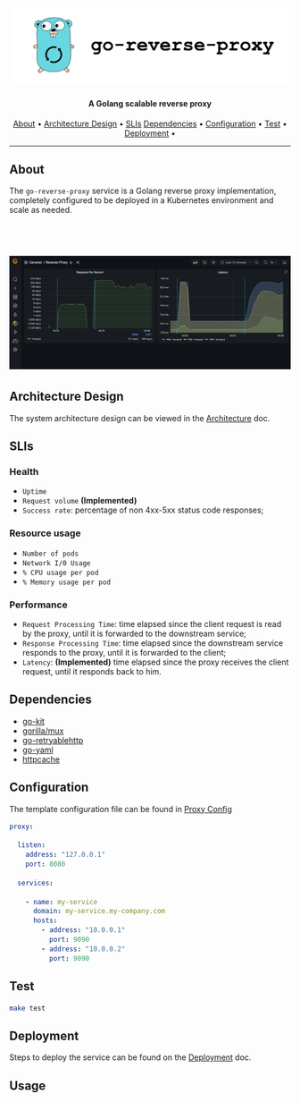 <h1 align="center">
  <br>
  <img width="500" src="docs/logo.png" alt="ArminC AutoExec">
</h1>

<h4 align="center">A Golang scalable reverse proxy</h4>

<p align="center">
  <a href="#about">About</a> •
  <a href="#architecture-design">Architecture Design</a> •
  <a href="#slis">SLIs</a>
  <a href="#dependencies">Dependencies</a> •
  <a href="#configuration">Configuration</a> •
  <a href="#test">Test</a> •
  <a href="#deployment">Deployment</a> •
</p>

---

## About

The `go-reverse-proxy` service is a Golang reverse proxy implementation, completely configured to be deployed in a Kubernetes environment and scale as needed.

<h1 align="center">
  <br>
  <img width="600" src="docs/grafana.png" alt="ArminC AutoExec">
</h1>

## Architecture Design
The system architecture design can be viewed in the [Architecture](docs/architecture.md) doc.

## SLIs
### Health
- `Uptime`
- `Request volume` **(Implemented)**
- `Success rate`: percentage of non 4xx-5xx status code responses;

### Resource usage
- `Number of pods`
- `Network I/0 Usage`
- `% CPU usage per pod`
- `% Memory usage per pod`
  
### Performance

- `Request Processing Time`: time elapsed since the client request is read by the proxy, until it is forwarded to the downstream service;
- `Response Processing Time`: time elapsed since the downstream service responds to the proxy, until it is forwarded to the client;
- `Latency`: **(Implemented)** time elapsed since the proxy receives the client request, until it responds back to him.

## Dependencies
- [go-kit](https://github.com/go-kit/kit)
- [gorilla/mux](https://github.com/gorilla/mux)
- [go-retryablehttp](https://github.com/hashicorp/go-retryablehttp)
- [go-yaml](https://github.com/go-yaml/yaml)
- [httpcache](https://github.com/bxcodec/httpcache)

## Configuration

The template configuration file can be found in [Proxy Config](proxy-configs/proxyConfig.yaml)

```yaml
proxy:

  listen:
    address: "127.0.0.1"
    port: 8080

  services:

    - name: my-service
      domain: my-service.my-company.com
      hosts:
        - address: "10.0.0.1"
          port: 9090
        - address: "10.0.0.2"
          port: 9090
```

## Test
```sh
make test
```

## Deployment

Steps to deploy the service can be found on the [Deployment](docs/deployment.md) doc.


## Usage
